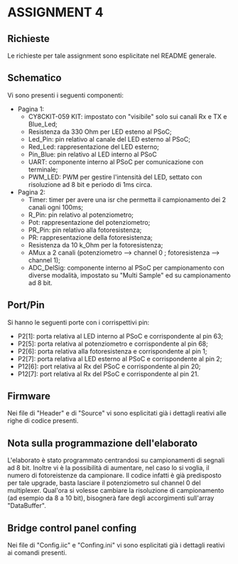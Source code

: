 # ASSIGNMENT 4
## Richieste
Le richieste per tale assignment sono esplicitate nel README generale.


## Schematico
Vi sono presenti i seguenti componenti:
- Pagina 1:
	- CY8CKIT-059 KIT: impostato con "visibile" solo sui canali Rx e TX e Blue_Led;
	- Resistenza da 330 Ohm per LED esteno al PSoC;
	- Led_Pin: pin relativo al canale del LED esterno al PSoC;
	- Red_Led: rappresentazione del LED esterno;
	- Pin_Blue: pin relativo al LED interno al PSoC
	- UART: componente interno al PSoC per comunicazione con terminale;
	- PWM_LED: PWM per gestire l'intensità del LED, settato con risoluzione ad 8 bit e periodo di 1ms circa.
- Pagina 2:
	- Timer: timer per avere una isr che permetta il campionamento dei 2 canali ogni 100ms;
	- R_Pin: pin relativo al potenziometro;
	- Pot: rappresentazione del potenziometro;
	- PR_Pin: pin relativo alla fotoresistenza;
	- PR: rappresentazione della fotoresistenza;
	- Resistenza da 10 k_Ohm per la fotoresistenza;
	- AMux a 2 canali (potenziometro --> channel 0 ; fotoresistenza --> channel 1);
	- ADC_DelSig: componente interno al PSoC per campionamento con diverse modalità, impostato su "Multi Sample" ed su
			   campionamento ad 8 bit.


## Port/Pin
Si hanno le seguenti porte con i corrispettivi pin:
- P2[1]: porta relativa al LED interno al PSoC e corrispondente al pin 63;
- P2[5]: porta relativa al potenziometro e corrispondente al pin 68;
- P2[6]: porta relativa alla fotoresistenza e corrispondente al pin 1;
- P2[7]: porta relativa al LED esterno al PSoC e corrispondente al pin 2;
- P12[6]: port relativa al Rx del PSoC e corrispondente al pin 20;
- P12[7]: port relativa al Rx del PSoC e corrispondente al pin 21.


## Firmware
Nei file di "Header" e di "Source" vi sono esplicitati già i dettagli reativi alle righe di codice presenti.


## Nota sulla programmazione dell'elaborato
L'elaborato è stato programmato centrandosi su campionamenti di segnali ad 8 bit. Inoltre vi è la possibilità di aumentare,
nel caso lo si voglia, il numero di fotoreistenze da campionare. Il codice infatti è già predisposto per tale upgrade, basta
lasciare il potenziometro sul channel 0 del multiplexer. Qual'ora si volesse cambiare la risoluzione di campionamento (ad
esempio da 8 a 10 bit), bisognerà fare degli accorgimenti sull'array "DataBuffer".


## Bridge control panel confing
Nei file di "Config.iic" e "Confing.ini" vi sono esplicitati già i dettagli reativi ai comandi presenti.


